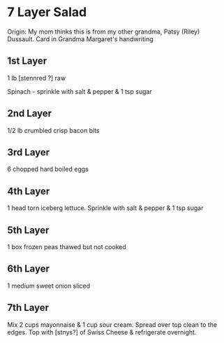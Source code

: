 # 7 Layer Salad

Origin: My mom thinks this is from my other grandma, Patsy (Riley) Dussault. Card in Grandma Margaret's handwriting

## 1st Layer

1 lb [stennred ?] raw

Spinach - sprinkle with salt & pepper & 1 tsp sugar

## 2nd Layer

1/2 lb crumbled crisp bacon bits

## 3rd Layer

6 chopped hard boiled eggs

## 4th Layer

1 head torn iceberg lettuce. Sprinkle with salt & pepper & 1 tsp sugar

## 5th Layer

1 box frozen peas thawed but not cooked

## 6th Layer

1 medium sweet onion sliced

## 7th Layer

Mix 2 cups mayonnaise & 1 cup sour cream. Spread over top clean to the edges. Top with [stnys?] of Swiss Cheese & refrigerate overnight.